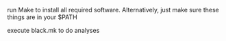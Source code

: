 run Make to install all required software. Alternatively, just make sure these things are in your $PATH

execute black.mk to do analyses
